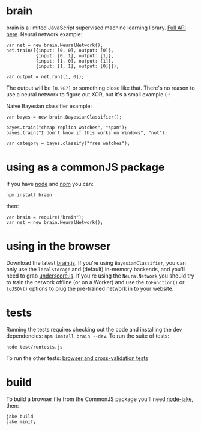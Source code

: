 # brain

brain is a limited JavaScript supervised machine learning library. [Full API here](http://harthur.github.com/brain). Neural network example:

	var net = new brain.NeuralNetwork();
	net.train([{input: [0, 0], output: [0]},
	           {input: [0, 1], output: [1]},
	           {input: [1, 0], output: [1]},
	           {input: [1, 1], output: [0]}]);
	
	var output = net.run([1, 0]);

The output will be `[0.987]` or something close like that. There's no reason to use a neural network to figure out XOR, but it's a small example (-:

Naive Bayesian classifier example:

	var bayes = new brain.BayesianClassifier();
	
	bayes.train("cheap replica watches", "spam");
	bayes.train("I don't know if this works on Windows", "not");
	
	var category = bayes.classify("free watches");


# using as a commonJS package
If you have [node](http://nodejs.org/) and [npm](http://github.com/isaacs/npm) you can:

	npm install brain

then:

	var brain = require("brain");
	var net = new brain.NeuralNetwork();

# using in the browser
Download the latest [brain.js](http://github.com/harthur/brain/downloads). If you're using `BayesianClassifier`, you can only use the `localStorage` and (default) in-memory backends, and you'll need to grab [underscore.js](http://documentcloud.github.com/underscore/). If you're using the `NeuralNetwork` you should try to train the network offline (or on a Worker) and use the `toFunction()` or `toJSON()` options to plug the pre-trained network in to your website.


# tests
Running the tests requires checking out the code and installing the dev dependencies: `npm install brain --dev`. To run the suite of tests:

	node test/runtests.js
	
To run the other tests: [browser and cross-validation tests](https://github.com/harthur/brain/tree/master/test)

# build
To build a browser file from the CommonJS package you'll need [node-jake](https://github.com/mde/node-jake), then:

	jake build
	jake minify

